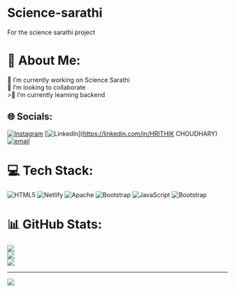 # Science-sarathi
For the science sarathi project 
# 💫 About Me:
🔭 I’m currently working on Science Sarathi <br>👯 I’m looking to collaborate<br>>🌱 I’m currently learning backend 

## 🌐 Socials:
[![Instagram](https://img.shields.io/badge/Instagram-%23E4405F.svg?logo=Instagram&logoColor=white)](https://instagram.com/thehrithiker) [![LinkedIn](https://img.shields.io/badge/LinkedIn-%230077B5.svg?logo=linkedin&logoColor=white)](https://linkedin.com/in/HRITHIK CHOUDHARY) [![email](https://img.shields.io/badge/Email-D14836?logo=gmail&logoColor=white)](mailto:Hrithik.choudhary110@gmail.com) 

# 💻 Tech Stack:
![HTML5](https://img.shields.io/badge/html5-%23E34F26.svg?style=for-the-badge&logo=html5&logoColor=white) ![Netlify](https://img.shields.io/badge/netlify-%23000000.svg?style=for-the-badge&logo=netlify&logoColor=#00C7B7) ![Apache](https://img.shields.io/badge/apache-%23D42029.svg?style=for-the-badge&logo=apache&logoColor=white) ![Bootstrap](https://img.shields.io/badge/bootstrap-%238511FA.svg?style=for-the-badge&logo=bootstrap&logoColor=white) ![JavaScript](https://img.shields.io/badge/javascript-%23323330.svg?style=for-the-badge&logo=javascript&logoColor=%23F7DF1E) ![Bootstrap](https://img.shields.io/badge/bootstrap-%238511FA.svg?style=for-the-badge&logo=bootstrap&logoColor=white)
# 📊 GitHub Stats:
![](https://github-readme-stats.vercel.app/api?username=rtc-final-project&theme=dark&hide_border=false&include_all_commits=false&count_private=false)<br/>
![](https://nirzak-streak-stats.vercel.app/?user=rtc-final-project&theme=dark&hide_border=false)<br/>
![](https://github-readme-stats.vercel.app/api/top-langs/?username=rtc-final-project&theme=dark&hide_border=false&include_all_commits=false&count_private=false&layout=compact)

---
[![](https://visitcount.itsvg.in/api?id=rtc-final-project&icon=0&color=0)](https://visitcount.itsvg.in)

<!-- Proudly created with GPRM ( https://gprm.itsvg.in ) -->
